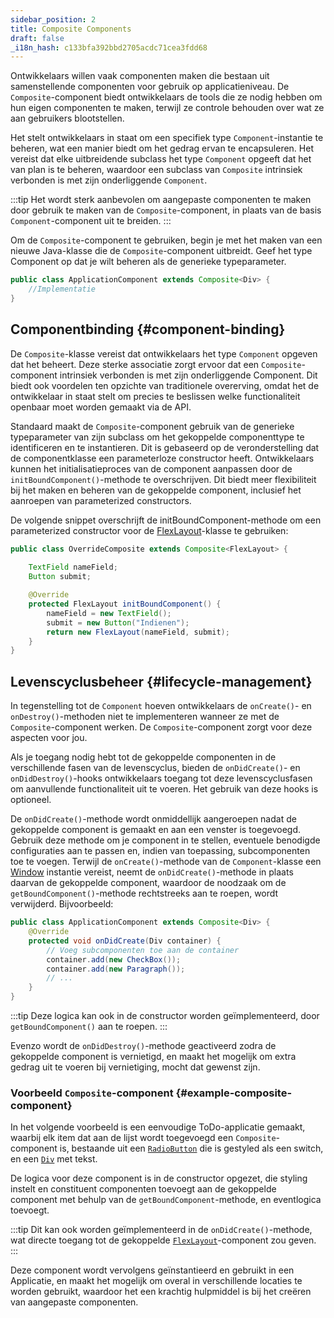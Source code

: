 ```yaml
---
sidebar_position: 2
title: Composite Components
draft: false
_i18n_hash: c133bfa392bbd2705acdc71cea3fdd68
---
```

<DocChip chip='since' label='23.06' />
<JavadocLink type="foundation" location="com/webforj/component/Composite" top='true'/>

Ontwikkelaars willen vaak componenten maken die bestaan uit samenstellende componenten voor gebruik op applicatieniveau. De `Composite`-component biedt ontwikkelaars de tools die ze nodig hebben om hun eigen componenten te maken, terwijl ze controle behouden over wat ze aan gebruikers blootstellen.

Het stelt ontwikkelaars in staat om een specifiek type `Component`-instantie te beheren, wat een manier biedt om het gedrag ervan te encapsuleren. Het vereist dat elke uitbreidende subclass het type `Component` opgeeft dat het van plan is te beheren, waardoor een subclass van `Composite` intrinsiek verbonden is met zijn onderliggende `Component`.

:::tip
Het wordt sterk aanbevolen om aangepaste componenten te maken door gebruik te maken van de `Composite`-component, in plaats van de basis `Component`-component uit te breiden.
:::

Om de `Composite`-component te gebruiken, begin je met het maken van een nieuwe Java-klasse die de `Composite`-component uitbreidt. Geef het type Component op dat je wilt beheren als de generieke typeparameter.

```java
public class ApplicationComponent extends Composite<Div> {
	//Implementatie
}
```

## Componentbinding {#component-binding}

De `Composite`-klasse vereist dat ontwikkelaars het type `Component` opgeven dat het beheert. Deze sterke associatie zorgt ervoor dat een `Composite`-component intrinsiek verbonden is met zijn onderliggende Component. Dit biedt ook voordelen ten opzichte van traditionele overerving, omdat het de ontwikkelaar in staat stelt om precies te beslissen welke functionaliteit openbaar moet worden gemaakt via de API.

Standaard maakt de `Composite`-component gebruik van de generieke typeparameter van zijn subclass om het gekoppelde componenttype te identificeren en te instantieren. Dit is gebaseerd op de veronderstelling dat de componentklasse een parameterloze constructor heeft. Ontwikkelaars kunnen het initialisatieproces van de component aanpassen door de `initBoundComponent()`-methode te overschrijven. Dit biedt meer flexibiliteit bij het maken en beheren van de gekoppelde component, inclusief het aanroepen van parameterized constructors.

De volgende snippet overschrijft de initBoundComponent-methode om een parameterized constructor voor de [FlexLayout](../components/flex-layout.md)-klasse te gebruiken:

```java
public class OverrideComposite extends Composite<FlexLayout> {
	
	TextField nameField;
	Button submit;

	@Override
	protected FlexLayout initBoundComponent() {
		nameField = new TextField();
		submit = new Button("Indienen");
		return new FlexLayout(nameField, submit);
	}
}
```

## Levenscyclusbeheer {#lifecycle-management}

In tegenstelling tot de `Component` hoeven ontwikkelaars de `onCreate()`- en `onDestroy()`-methoden niet te implementeren wanneer ze met de `Composite`-component werken. De `Composite`-component zorgt voor deze aspecten voor jou.

Als je toegang nodig hebt tot de gekoppelde componenten in de verschillende fasen van de levenscyclus, bieden de `onDidCreate()`- en `onDidDestroy()`-hooks ontwikkelaars toegang tot deze levenscyclusfasen om aanvullende functionaliteit uit te voeren. Het gebruik van deze hooks is optioneel.

De `onDidCreate()`-methode wordt onmiddellijk aangeroepen nadat de gekoppelde component is gemaakt en aan een venster is toegevoegd. Gebruik deze methode om je component in te stellen, eventuele benodigde configuraties aan te passen en, indien van toepassing, subcomponenten toe te voegen. Terwijl de `onCreate()`-methode van de `Component`-klasse een [Window](#) instantie vereist, neemt de `onDidCreate()`-methode in plaats daarvan de gekoppelde component, waardoor de noodzaak om de `getBoundComponent()`-methode rechtstreeks aan te roepen, wordt verwijderd. Bijvoorbeeld:

```java
public class ApplicationComponent extends Composite<Div> {
	@Override
	protected void onDidCreate(Div container) {
		// Voeg subcomponenten toe aan de container
		container.add(new CheckBox());
		container.add(new Paragraph());
		// ...
	}
}
```

:::tip
Deze logica kan ook in de constructor worden geïmplementeerd, door `getBoundComponent()` aan te roepen.
:::

Evenzo wordt de `onDidDestroy()`-methode geactiveerd zodra de gekoppelde component is vernietigd, en maakt het mogelijk om extra gedrag uit te voeren bij vernietiging, mocht dat gewenst zijn.

### Voorbeeld `Composite`-component {#example-composite-component}

In het volgende voorbeeld is een eenvoudige ToDo-applicatie gemaakt, waarbij elk item dat aan de lijst wordt toegevoegd een `Composite`-component is, bestaande uit een [`RadioButton`](../components/radio-button.md) die is gestyled als een switch, en een [`Div`](#) met tekst.

De logica voor deze component is in de constructor opgezet, die styling instelt en constituent componenten toevoegt aan de gekoppelde component met behulp van de `getBoundComponent`-methode, en eventlogica toevoegt.

:::tip
Dit kan ook worden geïmplementeerd in de `onDidCreate()`-methode, wat directe toegang tot de gekoppelde [`FlexLayout`](../components/flex-layout.md)-component zou geven.
:::

Deze component wordt vervolgens geïnstantieerd en gebruikt in een Applicatie, en maakt het mogelijk om overal in verschillende locaties te worden gebruikt, waardoor het een krachtig hulpmiddel is bij het creëren van aangepaste componenten.

<ComponentDemo 
path='/webforj/composite?' 
cssURL='/css/composite.css'
javaE='https://raw.githubusercontent.com/webforj/webforj-documentation/refs/heads/main/src/main/java/com/webforj/samples/views/CompositeView.java'
height='550px'
/>
